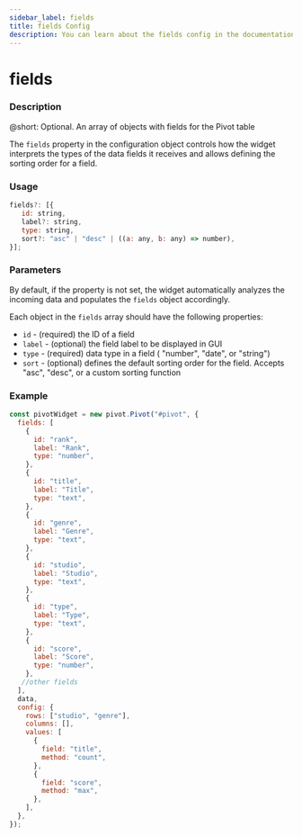 ```yaml
---
sidebar_label: fields
title: fields Config
description: You can learn about the fields config in the documentation of the DHTMLX JavaScript Pivot library. Browse developer guides and API reference, try out code examples and live demos, and download a free 30-day evaluation version of DHTMLX Pivot.
---
```


# fields

### Description

@short: Optional. An array of objects with fields for the Pivot table

The `fields` property in the configuration object controls how the widget interprets the types of the data fields it receives and allows defining the sorting order for a field. 

### Usage

~~~jsx
fields?: [{
   id: string,
   label?: string,
   type: string,
   sort?: "asc" | "desc" | ((a: any, b: any) => number),   
}];
~~~

### Parameters

By default, if the property is not set, the widget automatically analyzes the incoming data and populates the `fields` object accordingly. 

Each object in the `fields` array should have the following properties: 

- `id` - (required) the ID of a field
- `label` - (optional) the field label to be displayed in GUI
- `type` - (required) data type in a field ( "number", "date", or "string")
- `sort` - (optional) defines the default sorting order for the field. Accepts "asc", "desc", or a custom sorting function

### Example

~~~jsx {2-34}
const pivotWidget = new pivot.Pivot("#pivot", {
  fields: [
    {
      id: "rank",
      label: "Rank",
      type: "number",
    },
    {
      id: "title",
      label: "Title",
      type: "text",
    },
    {
      id: "genre",
      label: "Genre",
      type: "text",
    },
    {
      id: "studio",
      label: "Studio",
      type: "text",
    },
    {
      id: "type",
      label: "Type",
      type: "text",
    },
    {
      id: "score",
      label: "Score",
      type: "number",
    },
   //other fields
  ],
  data,
  config: {
    rows: ["studio", "genre"],
    columns: [],
    values: [
      {
        field: "title",
        method: "count",
      },
      {
        field: "score",
        method: "max",
      },
    ],
  },
});
~~~
